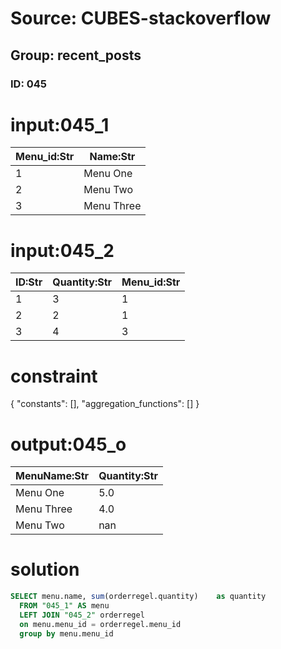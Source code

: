 # Source: CUBES-stackoverflow
## Group: recent_posts
### ID: 045

# input:045_1

| Menu_id:Str | Name:Str |
|---|---|
| 1 | Menu One |
| 2 | Menu Two |
| 3 | Menu Three |

# input:045_2

| ID:Str | Quantity:Str | Menu_id:Str |
|---|---|---|
| 1 | 3 | 1 |
| 2 | 2 | 1 |
| 3 | 4 | 3 |

# constraint

{
  "constants": [],
  "aggregation_functions": []
}

# output:045_o

| MenuName:Str | Quantity:Str |
|---|---|
| Menu One | 5.0 |
| Menu Three | 4.0 |
| Menu Two | nan |

# solution

```sql
SELECT menu.name, sum(orderregel.quantity)    as quantity
  FROM "045_1" AS menu
  LEFT JOIN "045_2" orderregel
  on menu.menu_id = orderregel.menu_id
  group by menu.menu_id

```

